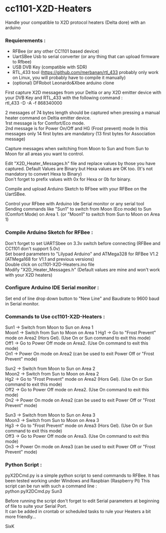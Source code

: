 # cc1101-X2D-Heaters

Handle your compatible to X2D protocol heaters (Delta dore) with an arduino

### Requierements :  
- RFBee (or any other CC1101 based device)  
- UartSBee Usb to serial converter (or any thing that can upload firmware to Rfbee)  
- USB DVB Key (compatible with SDR) 
- RTL_433 tool (https://github.com/merbanan/rtl_433  probably only work on Linux, you will probably have to compile it manually)  
- (optional) DFRobot Leonardo&Xbee arduino clone  

First capture X2D messages from your Deltia or any X2D emitter device with your DVB Key and RTL_433 with the following command :  
rtl_433 -D -A -f 868340000  

2 messages of 74 bytes length should be captured when pressing a manual heater command on Deltia emitter device.  
1rst message is for Comfort/Eco mode.  
2nd message is for Power On/Off and HG (Frost prevent) mode
In this messages only 14 first bytes are mandatory  (13 first bytes for Association message)

Capture messages when switching from Moon to Sun and from Sun to Moon for all areas you want to control.  

Edit "X2D_Heater_Messages.h" file and replace values by those you have captured. 
Default Values are Binary but Hexa values are OK too. (It's not mandatory to convert Hexa to Binary)  
Don't forget to prefix values with 0x for Hexa or 0b for binary.  

Compile and upload Arduino Sketch to RFbee with your RFBee on the UartSBee.  

Control your RFbee with Arduino Ide Serial monitor or any serial tool Sending commands like "Sun1" to switch from Moon (Eco mode) to Sun (Comfort Mode) on Area 1. (or "Moon1" to switch from Sun to Moon on Area 1) 

### Compile Arduino Sketch for RFBee :  
Don't forget to set UARTSbee on 3.3v switch before connecting (RFBee and CC1101 don't support 5.0v)  
Set board parameters to "Lilypad Arduino" and ATMega328 for RFBee V1.2 (ATMega168 for V1.1 and previous versions)  
Double click on cc1101-X2D-Heaters.ino file  
Modify "X2D_Heater_Messages.h" (Default values are mine and won't work with your X2D heaters)  

### Configure Arduino IDE Serial monitor :  
Set end of line drop down button to "New Line" and Baudrate to 9600 baud in Serial monitor.  

### Commands to Use cc1101-X2D-Heaters :  
Sun1 -> Switch from Moon to Sun on Area 1  
Moon1 -> Switch from Sun to Moon on Area 1 
Hg1 -> Go to "Frost Prevent" mode on Area2 (Hors Gel). (Use On or Sun command to exit this mode)  
Off1 -> Go to Power Off mode on Area2. (Use On command to exit this mode)  
On1 -> Power On mode on Area2 (can be used to exit Power Off or "Frost Prevent" mode)  

Sun2 -> Switch from Moon to Sun on Area 2  
Moon2 -> Switch from Sun to Moon on Area 2  
Hg2 -> Go to "Frost Prevent" mode on Area2 (Hors Gel). (Use On or Sun command to exit this mode)  
Off2 -> Go to Power Off mode on Area2. (Use On command to exit this mode)  
On2 -> Power On mode on Area2 (can be used to exit Power Off or "Frost Prevent" mode)  

Sun3 -> Switch from Moon to Sun on Area 3  
Moon3 -> Switch from Sun to Moon on Area 3  
Hg3 -> Go to "Frost Prevent" mode on Area3 (Hors Gel). (Use On or Sun command to exit this mode)  
Off3 -> Go to Power Off mode on Area3. (Use On command to exit this mode)  
On3 -> Power On mode on Area3 (can be used to exit Power Off or "Frost Prevent" mode)  


### Python Script :  
pyX2DCmd.py is a simple python script to send commands to RFBee.
It has been tested working under Windows and Raspbian (Raspberry Pi)
This script can be run with such a command line :  
python pyX2DCmd.py Sun3  

Before running the script don't forget to edit Serial parameters at beginning of file to suite your Serial Port.  
It can be added in crontab or scheduled tasks to rule your Heaters a bit more friendly...  


SixK
